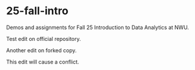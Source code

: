 # 25-fall-intro
Demos and assignments for Fall 25 Introduction to Data Analytics at NWU.

Test edit on official repository.


Another edit on forked copy.

This edit will cause a conflict.

